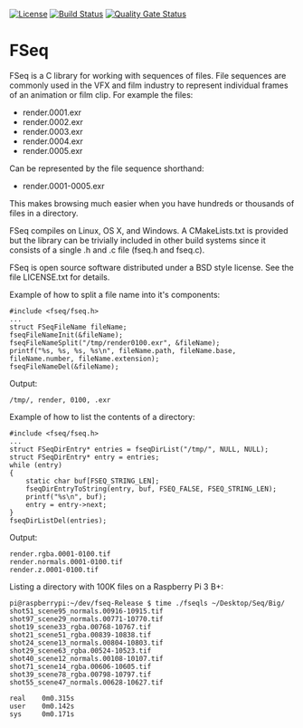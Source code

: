 [![License](https://img.shields.io/badge/License-BSD%203--Clause-blue.svg)](https://opensource.org/licenses/BSD-3-Clause)
[![Build Status](https://travis-ci.org/darbyjohnston/FSeq.svg?branch=master)](https://travis-ci.org/darbyjohnston/FSeq)
[![Quality Gate Status](https://sonarcloud.io/api/project_badges/measure?project=darbyjohnston_FSeq&metric=alert_status)](https://sonarcloud.io/dashboard?id=darbyjohnston_FSeq)

FSeq
====
FSeq is a C library for working with sequences of files. File sequences are
commonly used in the VFX and film industry to represent individual frames of an
animation or film clip. For example the files:
* render.0001.exr
* render.0002.exr
* render.0003.exr
* render.0004.exr
* render.0005.exr

Can be represented by the file sequence shorthand:
* render.0001-0005.exr

This makes browsing much easier when you have hundreds or thousands of
files in a directory.

FSeq compiles on Linux, OS X, and Windows. A CMakeLists.txt is provided
but the library can be trivially included in other build systems since it
consists of a single .h and .c file (fseq.h and fseq.c).

FSeq is open source software distributed under a BSD style license. See
the file LICENSE.txt for details.

Example of how to split a file name into it's components:
    
	#include <fseq/fseq.h>
    ...
    struct FSeqFileName fileName;
    fseqFileNameInit(&fileName);
    fseqFileNameSplit("/tmp/render0100.exr", &fileName);
    printf("%s, %s, %s, %s\n", fileName.path, fileName.base, fileName.number, fileName.extension);
    fseqFileNameDel(&fileName);

Output:

    /tmp/, render, 0100, .exr

Example of how to list the contents of a directory:

    #include <fseq/fseq.h>
    ...
    struct FSeqDirEntry* entries = fseqDirList("/tmp/", NULL, NULL);
    struct FSeqDirEntry* entry = entries;
    while (entry)
    {
        static char buf[FSEQ_STRING_LEN];
        fseqDirEntryToString(entry, buf, FSEQ_FALSE, FSEQ_STRING_LEN);
        printf("%s\n", buf);
        entry = entry->next;
    }
    fseqDirListDel(entries);

Output:

    render.rgba.0001-0100.tif
    render.normals.0001-0100.tif
    render.z.0001-0100.tif

Listing a directory with 100K files on a Raspberry Pi 3 B+:

    pi@raspberrypi:~/dev/fseq-Release $ time ./fseqls ~/Desktop/Seq/Big/
    shot51_scene95_normals.00916-10915.tif
    shot97_scene29_normals.00771-10770.tif
    shot19_scene33_rgba.00768-10767.tif
    shot21_scene51_rgba.00839-10838.tif
    shot24_scene13_normals.00804-10803.tif
    shot29_scene63_rgba.00524-10523.tif
    shot40_scene12_normals.00108-10107.tif
    shot71_scene14_rgba.00606-10605.tif
    shot39_scene78_rgba.00798-10797.tif
    shot55_scene47_normals.00628-10627.tif

    real    0m0.315s
    user    0m0.142s
    sys     0m0.171s
